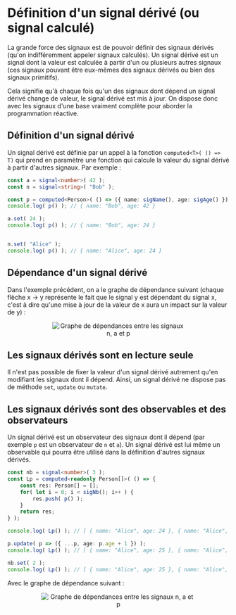 # Définition d'un signal dérivé (ou signal calculé)

La grande force des signaux est de pouvoir définir des signaux dérivés (qu'on indifféremment appeler signaux calculés).
Un signal dérivé est un signal dont la valeur est calculée à partir d'un ou plusieurs autres signaux (ces signaux pouvant être eux-mêmes des signaux dérivés ou bien des signaux primitifs).

Cela signifie qu'à chaque fois qu'un des signaux dont dépend un signal dérivé change de valeur, le signal dérivé est mis à jour. On dispose donc avec les signaux d'une base vraiment complète pour aborder la programmation réactive.

## Définition d'un signal dérivé

Un signal dérivé est définie par un appel à la fonction `computed<T>( () => T)` qui prend en paramètre une fonction qui calcule la valeur du signal dérivé à partir d'autres signaux. Par exemple :

```typescript
const a = signal<number>( 42 );
const n = signal<string>( "Bob" );

const p = computed<Person>( () => ({ name: sigName(), age: sigAge() }) );
console.log( p() ); // { name: "Bob", age: 42 }

a.set( 24 );
console.log( p() ); // { name: "Bob", age: 24 }


n.set( "Alice" );
console.log( p() ); // { name: "Alice", age: 24 }
```

## Dépendance d'un signal dérivé

Dans l'exemple précédent, on a le graphe de dépendance suivant (chaque flèche x -> y représente le fait que le signal y est dépendant du signal x, c'est à dire qu'une mise à jour de la valeur de x aura un impact sur la valeur de y) :

<div style="text-align:center">
    <img src="assets/progReactive/signal/dependances.person.svg" alt="Graphe de dépendances entre les signaux n, a et p" style="max-width: min(100%, 300px);" />
</div>

## Les signaux dérivés sont en lecture seule

Il n'est pas possible de fixer la valeur d'un signal dérivé autrement qu'en modifiant les signaux dont il dépend.
Ainsi, un signal dérivé ne dispose pas de méthode `set`, `update` ou `mutate`.

## Les signaux dérivés sont des observables et des observateurs

Un signal dérivé est un observateur des signaux dont il dépend (par exemple `p` est un observateur de `n` et `a`).
Un signal dérivé est lui même un observable qui pourra être utilisé dans la définition d'autres signaux dérivés.

```typescript
const nb = signal<number>( 3 );
const Lp = computed<readonly Person[]>( () => {
    const res: Person[] = [];
    for( let i = 0; i < sigNb(); i++ ) {
        res.push( p() );
    }
    return res;
} );

console.log( Lp() ); // [ { name: "Alice", age: 24 }, { name: "Alice", age: 24 }, { name: "Alice", age: 24 } ]

p.update( p => ({ ...p, age: p.age + 1 }) );
console.log( Lp() ); // [ { name: "Alice", age: 25 }, { name: "Alice", age: 25 }, { name: "Alice", age: 25 } ]

nb.set( 2 );
console.log( Lp() ); // [ { name: "Alice", age: 25 }, { name: "Alice", age: 25 } ]
```

Avec le graphe de dépendance suivant :

<div style="text-align:center">
    <img src="assets/progReactive/signal/dependances.ListPersons.svg" alt="Graphe de dépendances entre les signaux n, a et p" style="max-width: min(100%, 350px);" />
</div>
